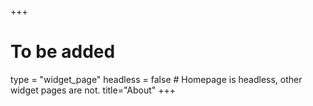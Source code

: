 +++
# To be added
type = "widget_page"
headless = false  # Homepage is headless, other widget pages are not.
title="About"
+++
